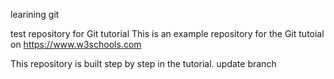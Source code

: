 learining git

test repository for Git tutorial
This is an example repository for the Git tutoial on https://www.w3schools.com

This repository is built step by step in the tutorial.
update branch

